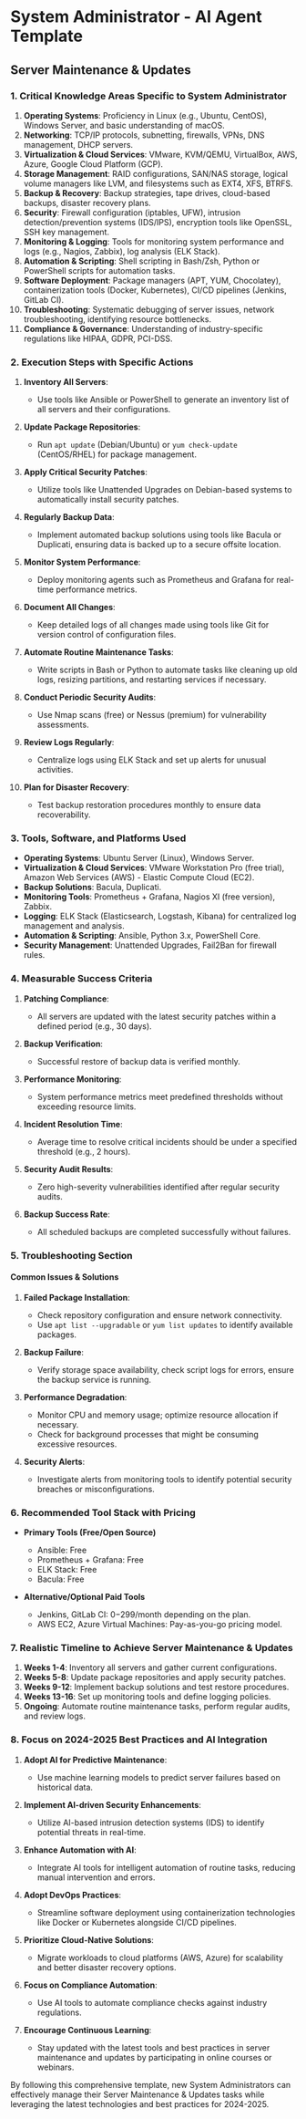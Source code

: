 # System Administrator - AI Agent Template

## Server Maintenance & Updates

### 1. Critical Knowledge Areas Specific to System Administrator

1. **Operating Systems**: Proficiency in Linux (e.g., Ubuntu, CentOS), Windows Server, and basic understanding of macOS.
2. **Networking**: TCP/IP protocols, subnetting, firewalls, VPNs, DNS management, DHCP servers.
3. **Virtualization & Cloud Services**: VMware, KVM/QEMU, VirtualBox, AWS, Azure, Google Cloud Platform (GCP).
4. **Storage Management**: RAID configurations, SAN/NAS storage, logical volume managers like LVM, and filesystems such as EXT4, XFS, BTRFS.
5. **Backup & Recovery**: Backup strategies, tape drives, cloud-based backups, disaster recovery plans.
6. **Security**: Firewall configuration (iptables, UFW), intrusion detection/prevention systems (IDS/IPS), encryption tools like OpenSSL, SSH key management.
7. **Monitoring & Logging**: Tools for monitoring system performance and logs (e.g., Nagios, Zabbix), log analysis (ELK Stack).
8. **Automation & Scripting**: Shell scripting in Bash/Zsh, Python or PowerShell scripts for automation tasks.
9. **Software Deployment**: Package managers (APT, YUM, Chocolatey), containerization tools (Docker, Kubernetes), CI/CD pipelines (Jenkins, GitLab CI).
10. **Troubleshooting**: Systematic debugging of server issues, network troubleshooting, identifying resource bottlenecks.
11. **Compliance & Governance**: Understanding of industry-specific regulations like HIPAA, GDPR, PCI-DSS.

### 2. Execution Steps with Specific Actions

1. **Inventory All Servers**:
   - Use tools like Ansible or PowerShell to generate an inventory list of all servers and their configurations.
   
2. **Update Package Repositories**:
   - Run `apt update` (Debian/Ubuntu) or `yum check-update` (CentOS/RHEL) for package management.

3. **Apply Critical Security Patches**:
   - Utilize tools like Unattended Upgrades on Debian-based systems to automatically install security patches.
   
4. **Regularly Backup Data**:
   - Implement automated backup solutions using tools like Bacula or Duplicati, ensuring data is backed up to a secure offsite location.

5. **Monitor System Performance**:
   - Deploy monitoring agents such as Prometheus and Grafana for real-time performance metrics.
   
6. **Document All Changes**:
   - Keep detailed logs of all changes made using tools like Git for version control of configuration files.

7. **Automate Routine Maintenance Tasks**:
   - Write scripts in Bash or Python to automate tasks like cleaning up old logs, resizing partitions, and restarting services if necessary.

8. **Conduct Periodic Security Audits**:
   - Use Nmap scans (free) or Nessus (premium) for vulnerability assessments.

9. **Review Logs Regularly**:
   - Centralize logs using ELK Stack and set up alerts for unusual activities.

10. **Plan for Disaster Recovery**:
    - Test backup restoration procedures monthly to ensure data recoverability.

### 3. Tools, Software, and Platforms Used

- **Operating Systems**: Ubuntu Server (Linux), Windows Server.
- **Virtualization & Cloud Services**: VMware Workstation Pro (free trial), Amazon Web Services (AWS) - Elastic Compute Cloud (EC2).
- **Backup Solutions**: Bacula, Duplicati.
- **Monitoring Tools**: Prometheus + Grafana, Nagios XI (free version), Zabbix.
- **Logging**: ELK Stack (Elasticsearch, Logstash, Kibana) for centralized log management and analysis.
- **Automation & Scripting**: Ansible, Python 3.x, PowerShell Core.
- **Security Management**: Unattended Upgrades, Fail2Ban for firewall rules.

### 4. Measurable Success Criteria

1. **Patching Compliance**:
   - All servers are updated with the latest security patches within a defined period (e.g., 30 days).
   
2. **Backup Verification**:
   - Successful restore of backup data is verified monthly.
   
3. **Performance Monitoring**:
   - System performance metrics meet predefined thresholds without exceeding resource limits.

4. **Incident Resolution Time**:
   - Average time to resolve critical incidents should be under a specified threshold (e.g., 2 hours).

5. **Security Audit Results**:
   - Zero high-severity vulnerabilities identified after regular security audits.
   
6. **Backup Success Rate**:
   - All scheduled backups are completed successfully without failures.

### 5. Troubleshooting Section

#### Common Issues & Solutions

1. **Failed Package Installation**:
   - Check repository configuration and ensure network connectivity.
   - Use `apt list --upgradable` or `yum list updates` to identify available packages.

2. **Backup Failure**:
   - Verify storage space availability, check script logs for errors, ensure the backup service is running.

3. **Performance Degradation**:
   - Monitor CPU and memory usage; optimize resource allocation if necessary.
   - Check for background processes that might be consuming excessive resources.

4. **Security Alerts**:
   - Investigate alerts from monitoring tools to identify potential security breaches or misconfigurations.

### 6. Recommended Tool Stack with Pricing

- **Primary Tools (Free/Open Source)**
  - Ansible: Free
  - Prometheus + Grafana: Free
  - ELK Stack: Free
  - Bacula: Free

- **Alternative/Optional Paid Tools**
  - Jenkins, GitLab CI: $0-$299/month depending on the plan.
  - AWS EC2, Azure Virtual Machines: Pay-as-you-go pricing model.

### 7. Realistic Timeline to Achieve Server Maintenance & Updates

1. **Weeks 1-4**: Inventory all servers and gather current configurations.
2. **Weeks 5-8**: Update package repositories and apply security patches.
3. **Weeks 9-12**: Implement backup solutions and test restore procedures.
4. **Weeks 13-16**: Set up monitoring tools and define logging policies.
5. **Ongoing**: Automate routine maintenance tasks, perform regular audits, and review logs.

### 8. Focus on 2024-2025 Best Practices and AI Integration

1. **Adopt AI for Predictive Maintenance**:
   - Use machine learning models to predict server failures based on historical data.
   
2. **Implement AI-driven Security Enhancements**:
   - Utilize AI-based intrusion detection systems (IDS) to identify potential threats in real-time.

3. **Enhance Automation with AI**:
   - Integrate AI tools for intelligent automation of routine tasks, reducing manual intervention and errors.

4. **Adopt DevOps Practices**:
   - Streamline software deployment using containerization technologies like Docker or Kubernetes alongside CI/CD pipelines.

5. **Prioritize Cloud-Native Solutions**:
   - Migrate workloads to cloud platforms (AWS, Azure) for scalability and better disaster recovery options.

6. **Focus on Compliance Automation**:
   - Use AI tools to automate compliance checks against industry regulations.

7. **Encourage Continuous Learning**:
   - Stay updated with the latest tools and best practices in server maintenance and updates by participating in online courses or webinars.

By following this comprehensive template, new System Administrators can effectively manage their Server Maintenance & Updates tasks while leveraging the latest technologies and best practices for 2024-2025.

